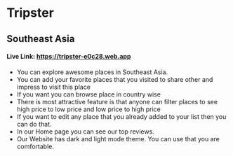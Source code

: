 # Tripster
## Southeast Asia
#### Live Link: https://tripster-e0c28.web.app

- You can explore awesome places in Southeast Asia.
- You can add your favorite places that you visited to share other and impress to visit this place
- If you want you can browse place in country wise
- There is most attractive feature is that anyone can filter places to see high price to low price and low price to high price
- If you want to edit any place that you already added to your list then you can do that.
- In our Home page you can see our top reviews.
- Our Website has dark and light mode theme. You can use that you are comfortable.


